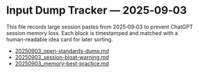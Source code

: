 # Input Dump Tracker — 2025‑09‑03

This file records large session pastes from 2025‑09‑03 to prevent ChatGPT session memory loss.
Each block is timestamped and matched with a human-readable idea card for later sorting.

- [20250903_open-standards-dump.md](20250903_open-standards-dump.md)
- [20250903_session-bloat-warning.md](20250903_session-bloat-warning.md)
- [20250903_memory-best-practice.md](20250903_memory-best-practice.md)
